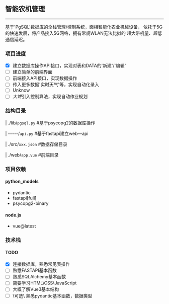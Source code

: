 ## 智能农机管理
---
基于'PgSQL'数据库的全栈管理/控制系统，面相智能化农业机械设备，
依托于5G的快速发展，将产品接入5G网络，拥有常规WLAN无法比拟的
超大带机量、超低通信延迟。

### 项目进度
- [x] 建立数据库操作API接口，实现对表和DATA的'新建'/'编辑'
- [ ] 建立简单的前端界面
- [ ] 前端接入API接口，实现数据操作
- [ ] 传入更多数据'实时天气'等，实现自动化录入
- [ ] Unknow
- [ ] *大饼*引入控制算法，实现自动作业规划

### 结构目录
| ./lib/`pgsql.py` #基于psycopg2的数据库操作 </p>
| -----/`api.py` #基于fastapi建立web—api </p>
| ./src/`xxx.json` #数据存储目录 </p>
| ./web/`app.vue` #前端目录 </p>

### 项目依赖
#### python_models
- pydantic
- fastapi[full]
- psycopg2-binary
#### node.js
- vue@latest

### 技术栈
#### TODO
- [x] 连接数据库，熟悉常见表操作
- [ ] 熟悉FASTAPI基本函数
- [ ] 熟悉SQLAlchemy基本函数
- [ ] 简要学习HTML\CSS\JavaScript
- [ ] 大概了解Vue3基本结构
- [ ] \可选\ 熟悉pydantic基本函数，数据类型
